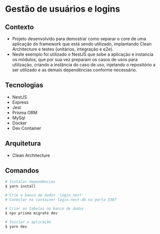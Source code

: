 
# Gestão de usuários e logins

## Contexto
- Projeto desenvolvido para demostrar como separar o core de uma aplicação do framework que está sendo utilizado, implantando Clean Architecture e testes (unitários, integração e e2e).
- Neste exemplo foi utilizado o NestJS que sobe a aplicação e instancia os módulos, que por sua vez preparam os casos de usos para utilização, criando a instância do caso de uso, injetando o repositório a ser utilizado e as demais dependências conforme necessário.

## Tecnologias
- NestJS
- Express
- Jest
- Prisma ORM
- MySql
- Docker
- Dev Container


## Arquitetura
- Clean Architecture

## Comandos
```bash
# Instalar dependências
$ yarn install

# Crie o banco de dados 'login_nest'
# Conectar no container login-nest-db na porta 3307

# Criar as tabelas no banco de dados
$ npx prisma migrate dev

# Iniciar a aplicação
$ yarn dev
```
